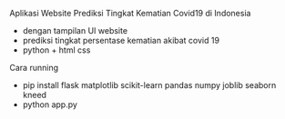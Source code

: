 Aplikasi Website Prediksi Tingkat Kematian Covid19 di Indonesia
- dengan tampilan UI website
- prediksi tingkat persentase kematian akibat covid 19
- python + html css

Cara running
- pip install flask matplotlib scikit-learn pandas numpy joblib seaborn kneed
- python app.py
